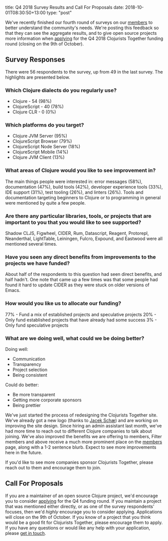 title: Q4 2018 Survey Results and Call For Proposals
date: 2018-10-01T08:30:50+13:00
type: "post"

We've recently finished our fourth round of surveys on our [members](/members/) to better understand the community's needs. We're posting this feedback so that they can see the aggregate results, and to give open source projects more information when [applying](/open-source/) for the Q4 2018 Clojurists Together funding round (closing on the 9th of October).

## Survey Responses

There were 56 respondents to the survey, up from 49 in the last survey. The highlights are presented below.

### Which Clojure dialects do you regularly use?

- Clojure - 54 (98%)
- ClojureScript - 40 (78%)
- Clojure CLR - 0 (0%)

### Which platforms do you target?

- Clojure JVM Server (95%)
- ClojureScript Browser (79%)
- ClojureScript Node Server (18%)
- ClojureScript Mobile (14%)
- Clojure JVM Client (13%)

### What areas of Clojure would you like to see improvement in?

The main things people were interested in: error messages (58%), documentation (47%), build tools (42%), developer experience tools (33%), IDE support (31%), test tooling (26%), and linters (26%). Tools and documentation targeting beginners to Clojure or to programming in general were mentioned by quite a few people.

### Are there any particular libraries, tools, or projects that are important to you that you would like to see supported?

<!-- pbpaste | tr '[:upper:]' '[:lower:]' | sort | uniq -c | sort -->

Shadow CLJS, Figwheel, CIDER, Rum, Datascript, Reagent, Protorepl, Neanderthal, LightTable, Leiningen, Fulcro, Expound, and Eastwood were all mentioned several times.

### Have you seen any direct benefits from improvements to the projects we have funded?

About half of the respondents to this question had seen direct benefits, and half hadn't. One note that came up a few times was that some people had found it hard to update CIDER as they were stuck on older versions of Emacs.

### How would you like us to allocate our funding?

77% - Fund a mix of established projects and speculative projects
20% - Only fund established projects that have already had some success
3% - Only fund speculative projects

### What are we doing well, what could we be doing better?

Doing well:

* Communication
* Transparency
* Project selection
* Being consistent

Could do better:

* Be more transparent
* Getting more corporate sponsors
* Being prettier

We've just started the process of redesigning the Clojurists Together site. We've already got a new logo (thanks to [Jacek Schæ](https://twitter.com/jacekschae?lang=en)) and are working on improving the site design. Since hiring an admin assistant last month, we've had more time to reach out to different Clojure companies to talk about joining. We've also improved the benefits we are offering to members, Filter members and above receive a much more prominent place on the [members](/members/) page, along with a 1-2 sentence blurb. Expect to see more improvements here in the future.

If you'd like to see more companies sponsor Clojurists Together, please reach out to them and encourage them to join.

## Call For Proposals

If you are a maintainer of an open source Clojure project, we'd encourage you to consider [applying](/open-source/) for the Q4 funding round. If you maintain a project that was mentioned either directly, or as one of the survey respondents' focuses, then we'd _highly_ encourage you to consider applying. Applications will close on the 9th of October. If you know of a project that you think would be a good fit for Clojurists Together, please encourage them to apply. If you have any questions or would like any help with your application, please [get in touch](/contact).

